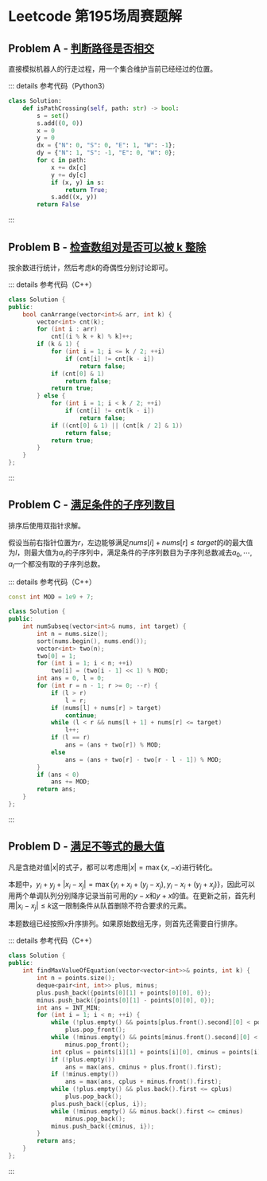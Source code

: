 # Leetcode 第195场周赛题解

## Problem A - [判断路径是否相交](https://leetcode-cn.com/problems/path-crossing/)

直接模拟机器人的行走过程，用一个集合维护当前已经经过的位置。

::: details 参考代码（Python3）

```python
class Solution:
    def isPathCrossing(self, path: str) -> bool:
        s = set()
        s.add((0, 0))
        x = 0
        y = 0
        dx = {"N": 0, "S": 0, "E": 1, "W": -1};
        dy = {"N": 1, "S": -1, "E": 0, "W": 0};
        for c in path:
            x += dx[c]
            y += dy[c]
            if (x, y) in s:
                return True;
            s.add((x, y))
        return False
```

:::

## Problem B - [检查数组对是否可以被 k 整除](https://leetcode-cn.com/problems/check-if-array-pairs-are-divisible-by-k/)

按余数进行统计，然后考虑$k$的奇偶性分别讨论即可。

::: details 参考代码（C++）

```cpp
class Solution {
public:
    bool canArrange(vector<int>& arr, int k) {
        vector<int> cnt(k);
        for (int i : arr)
            cnt[(i % k + k) % k]++;
        if (k & 1) {
            for (int i = 1; i <= k / 2; ++i)
                if (cnt[i] != cnt[k - i])
                    return false;
            if (cnt[0] & 1)
                return false;
            return true;
        } else {
            for (int i = 1; i < k / 2; ++i)
                if (cnt[i] != cnt[k - i])
                    return false;
            if ((cnt[0] & 1) || (cnt[k / 2] & 1))
                return false;
            return true;
        }
    }
};
```

:::

## Problem C - [满足条件的子序列数目](https://leetcode-cn.com/problems/number-of-subsequences-that-satisfy-the-given-sum-condition/)

排序后使用双指针求解。

假设当前右指针位置为$r$，左边能够满足$nums[i]+nums[r]\leq target$的$i$的最大值为$l$，则最大值为$a_r$的子序列中，满足条件的子序列数目为子序列总数减去$a_0,\cdots,a_l$一个都没有取的子序列总数。

::: details 参考代码（C++）

```cpp
const int MOD = 1e9 + 7;

class Solution {
public:
    int numSubseq(vector<int>& nums, int target) {
        int n = nums.size();
        sort(nums.begin(), nums.end());
        vector<int> two(n);
        two[0] = 1;
        for (int i = 1; i < n; ++i)
            two[i] = (two[i - 1] << 1) % MOD;
        int ans = 0, l = 0;
        for (int r = n - 1; r >= 0; --r) {
            if (l > r)
                l = r;
            if (nums[l] + nums[r] > target)
                continue;
            while (l < r && nums[l + 1] + nums[r] <= target)
                l++;
            if (l == r)
                ans = (ans + two[r]) % MOD;
            else
                ans = (ans + two[r] - two[r - l - 1]) % MOD;
        }
        if (ans < 0)
            ans += MOD;
        return ans;
    }
};
```

:::


## Problem D - [满足不等式的最大值](https://leetcode-cn.com/problems/max-value-of-equation/)

凡是含绝对值$|x|$的式子，都可以考虑用$|x|=\max\{x,-x\}$进行转化。

本题中，$y_i+y_j+|x_i-x_j|=\max\{y_i+x_i+(y_j-x_j),y_i-x_i+(y_j+x_j)\}$，因此可以用两个单调队列分别降序记录当前可用的$y-x$和$y+x$的值。在更新之前，首先利用$|x_i-x_j|\leq k$这一限制条件从队首删除不符合要求的元素。

本题数组已经按照$x$升序排列。如果原始数组无序，则首先还需要自行排序。

::: details 参考代码（C++）

```cpp
class Solution {
public:
    int findMaxValueOfEquation(vector<vector<int>>& points, int k) {
        int n = points.size();
        deque<pair<int, int>> plus, minus;
        plus.push_back({points[0][1] + points[0][0], 0});
        minus.push_back({points[0][1] - points[0][0], 0});
        int ans = INT_MIN;
        for (int i = 1; i < n; ++i) {
            while (!plus.empty() && points[plus.front().second][0] < points[i][0] - k)
                plus.pop_front();
            while (!minus.empty() && points[minus.front().second][0] < points[i][0] - k)
                minus.pop_front();
            int cplus = points[i][1] + points[i][0], cminus = points[i][1] - points[i][0];
            if (!plus.empty())
                ans = max(ans, cminus + plus.front().first);
            if (!minus.empty())
                ans = max(ans, cplus + minus.front().first);
            while (!plus.empty() && plus.back().first <= cplus)
                plus.pop_back();
            plus.push_back({cplus, i});
            while (!minus.empty() && minus.back().first <= cminus)
                minus.pop_back();
            minus.push_back({cminus, i});
        }
        return ans;
    }
};
```

:::

<Utterances />
